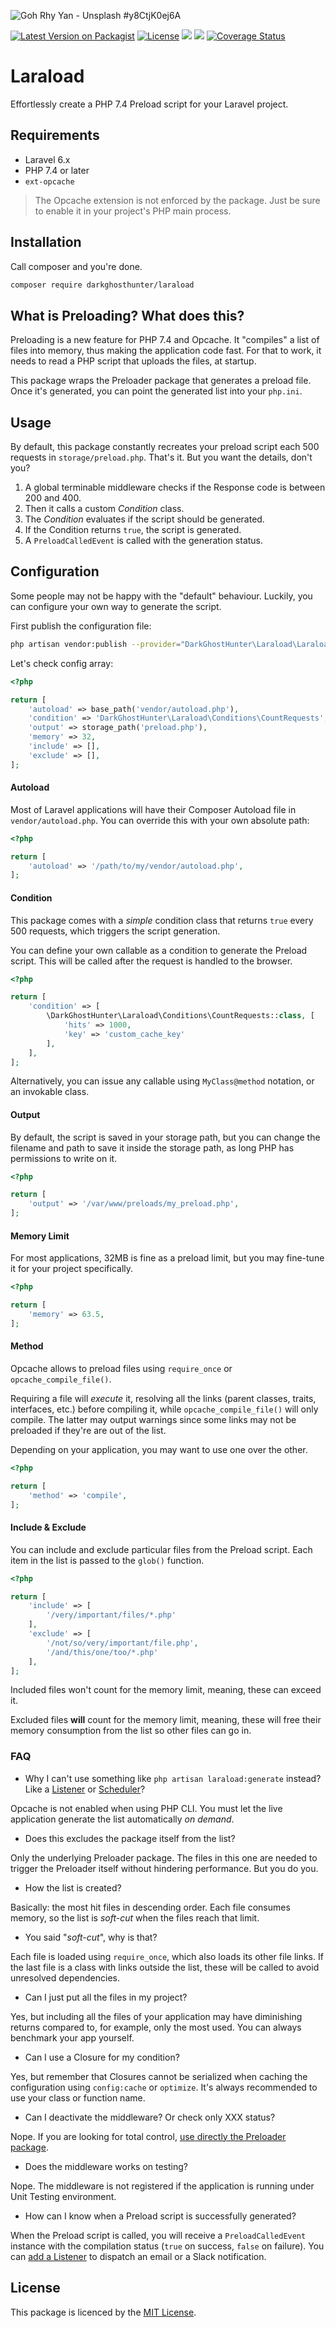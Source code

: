 ![Goh Rhy Yan - Unsplash #y8CtjK0ej6A](https://images.unsplash.com/photo-1496327249223-c84a3c1db090?ixlib=rb-1.2.1&auto=format&fit=crop&w=1200&h=400&q=80)

[![Latest Version on Packagist](https://img.shields.io/packagist/v/darkghosthunter/laraload.svg?style=flat-square)](https://packagist.org/packages/darkghosthunter/laraload) [![License](https://poser.pugx.org/darkghosthunter/laraload/license)](https://packagist.org/packages/darkghosthunter/laraload)
![](https://img.shields.io/packagist/php-v/darkghosthunter/laraload.svg)
 ![](https://github.com/DarkGhostHunter/Laraload/workflows/PHP%20Composer/badge.svg)
[![Coverage Status](https://coveralls.io/repos/github/DarkGhostHunter/Laraload/badge.svg?branch=master)](https://coveralls.io/github/DarkGhostHunter/Laraload?branch=master)

# Laraload

Effortlessly create a PHP 7.4 Preload script for your Laravel project.

## Requirements

* Laravel 6.x
* PHP 7.4 or later
* `ext-opcache`

> The Opcache extension is not enforced by the package. Just be sure to enable it in your project's PHP main process.

## Installation

Call composer and you're done.

```bash
composer require darkghosthunter/laraload
```

## What is Preloading? What does this?

Preloading is a new feature for PHP 7.4 and Opcache. It "compiles" a list of files into memory, thus making the application code fast. For that to work, it needs to read a PHP script that uploads the files, at startup.

This package wraps the Preloader package that generates a preload file. Once it's generated, you can point the generated list into your `php.ini`.

## Usage

By default, this package constantly recreates your preload script each 500 requests in `storage/preload.php`. That's it. But you want the details, don't you?

1. A global terminable middleware checks if the Response code is between 200 and 400.
2. Then it calls a custom *Condition* class.
2. The *Condition* evaluates if the script should be generated.
3. If the Condition returns `true`, the script is generated.
4. A `PreloadCalledEvent` is called with the generation status.

## Configuration

Some people may not be happy with the "default" behaviour. Luckily, you can configure your own way to generate the script.

First publish the configuration file:

```bash
php artisan vendor:publish --provider="DarkGhostHunter\Laraload\LaraloadServiceProvider"
```

Let's check config array:

```php
<?php

return [
    'autoload' => base_path('vendor/autoload.php'),
    'condition' => 'DarkGhostHunter\Laraload\Conditions\CountRequests',
    'output' => storage_path('preload.php'),
    'memory' => 32,
    'include' => [],
    'exclude' => [],
];
```

#### Autoload

Most of Laravel applications will have their Composer Autoload file in `vendor/autoload.php`. You can override this with your own absolute path:

```php
<?php

return [
    'autoload' => '/path/to/my/vendor/autoload.php',
];
```

#### Condition

This package comes with a _simple_ condition class that returns `true` every 500 requests, which triggers the script generation. 

You can define your own callable as a condition to generate the Preload script. This will be called after the request is handled to the browser.

```php
<?php

return [
    'condition' => [ 
        \DarkGhostHunter\Laraload\Conditions\CountRequests::class, [
            'hits' => 1000,
            'key' => 'custom_cache_key'
        ],
    ],
];
```

Alternatively, you can issue any callable using `MyClass@method` notation, or an invokable class.

#### Output

By default, the script is saved in your storage path, but you can change the filename and path to save it inside the storage path, as long PHP has permissions to write on it.

```php
<?php

return [
    'output' => '/var/www/preloads/my_preload.php',
];
```

#### Memory Limit

For most applications, 32MB is fine as a preload limit, but you may fine-tune it for your project specifically.

```php
<?php

return [
    'memory' => 63.5,
];
```

#### Method

Opcache allows to preload files using `require_once` or `opcache_compile_file()`.

Requiring a file will *execute* it, resolving all the links (parent classes, traits, interfaces, etc.) before compiling it, while `opcache_compile_file()` will only compile. The latter may output warnings since some links may not be preloaded if they're are out of the list.

Depending on your application, you may want to use one over the other. 

```php
<?php

return [
    'method' => 'compile',
];
```

#### Include & Exclude

You can include and exclude particular files from the Preload script. Each item in the list is passed to the `glob()` function.

```php
<?php

return [
    'include' => [
        '/very/important/files/*.php'
    ],
    'exclude' => [
        '/not/so/very/important/file.php',
        '/and/this/one/too/*.php'
    ],
];
```

Included files won't count for the memory limit, meaning, these can exceed it. 

Excluded files **will** count for the memory limit, meaning, these will free their memory consumption from the list so other files can go in.

### FAQ

* Why I can't use something like `php artisan laraload:generate` instead? Like a [Listener](https://laravel.com/docs/events) or [Scheduler](https://laravel.com/docs/scheduling)?

Opcache is not enabled when using PHP CLI. You must let the live application generate the list automatically _on demand_.

* Does this excludes the package itself from the list?

Only the underlying Preloader package. The files in this one are needed to trigger the Preloader itself without hindering performance. But you do you.

* How the list is created?

Basically: the most hit files in descending order. Each file consumes memory, so the list is _soft-cut_ when the files reach that limit.

* You said "_soft-cut_", why is that?

Each file is loaded using `require_once`, which also loads its other file links. If the last file is a class with links outside the list, these will be called to avoid unresolved dependencies.

* Can I just put all the files in my project?

Yes, but including all the files of your application may have diminishing returns compared to, for example, only the most used. You can always benchmark your app yourself. 

* Can I use a Closure for my condition?

Yes, but remember that Closures cannot be serialized when caching the configuration using `config:cache` or `optimize`. It's always recommended to use your class or function name.

* Can I deactivate the middleware? Or check only XXX status?

Nope. If you are looking for total control, [use directly the Preloader package](https://github.com/DarkGhostHunter/Preloader/).

* Does the middleware works on testing?

Nope. The middleware is not registered if the application is running under Unit Testing environment.

* How can I know when a Preload script is successfully generated? 

When the Preload script is called, you will receive a `PreloadCalledEvent` instance with the compilation status (`true` on success, `false` on failure). You can [add a Listener](https://laravel.com/docs/events#registering-events-and-listeners) to dispatch an email or a Slack notification.

## License

This package is licenced by the [MIT License](LICENSE).

